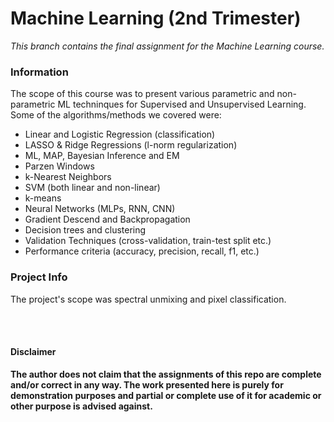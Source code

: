# Machine Learning (2nd Trimester)
*This branch contains the final assignment for the Machine Learning course.*

### Information
The scope of this course was to present various parametric and non-parametric ML techninques for Supervised and Unsupervised Learning. <br>Some of the algorithms/methods we covered were:
- Linear and Logistic Regression (classification)
- LASSO & Ridge Regressions (l-norm regularization)
- ML, MAP, Bayesian Inference and EM
- Parzen Windows
- k-Nearest Neighbors
- SVM (both linear and non-linear)
- k-means
- Neural Networks (MLPs, RNN, CNN)
- Gradient Descend and Backpropagation
- Decision trees and clustering
- Validation Techniques (cross-validation, train-test split etc.)
- Performance criteria (accuracy, precision, recall, f1, etc.)

### Project Info
The project's scope was spectral unmixing and pixel classification.


<br><br>
#### Disclaimer 
**The author does not claim that the assignments of this repo are complete and/or correct in any way. The work presented here is purely for demonstration purposes and partial or complete use of it for academic or other purpose is advised against.**
